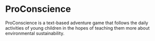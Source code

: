 # ProConscience
ProConscience is a text-based adventure game that follows the daily activities of young children in the hopes of teaching them more about environmental sustainability.

